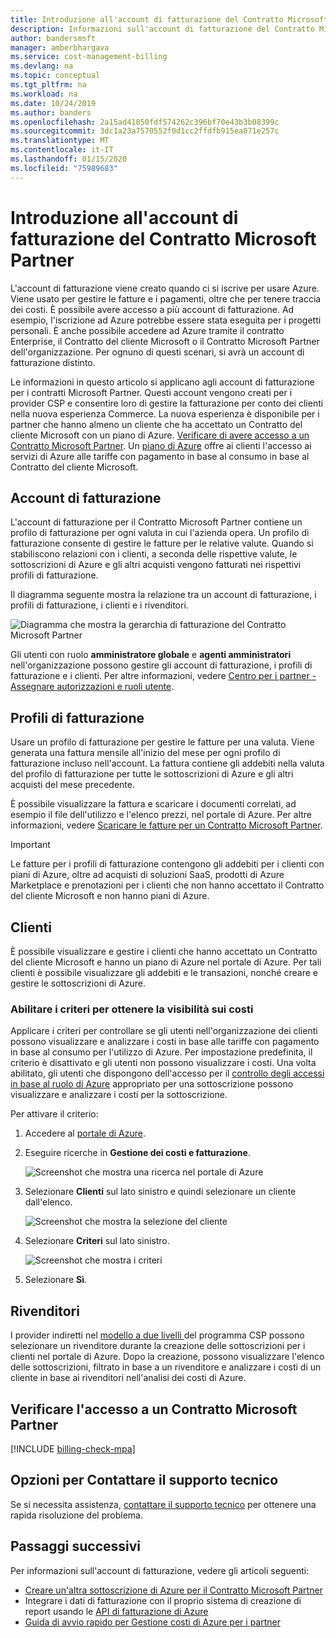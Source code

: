 ```yaml
---
title: Introduzione all'account di fatturazione del Contratto Microsoft Partner - Azure CSP
description: Informazioni sull'account di fatturazione del Contratto Microsoft Partner (CSP)
author: bandersmsft
manager: amberbhargava
ms.service: cost-management-billing
ms.devlang: na
ms.topic: conceptual
ms.tgt_pltfrm: na
ms.workload: na
ms.date: 10/24/2019
ms.author: banders
ms.openlocfilehash: 2a15ad41850fdf574262c396bf70e43b3b08399c
ms.sourcegitcommit: 3dc1a23a7570552f0d1cc2ffdfb915ea871e257c
ms.translationtype: MT
ms.contentlocale: it-IT
ms.lasthandoff: 01/15/2020
ms.locfileid: "75989683"
---
```

# <a name="get-started-with-your-microsoft-partner-agreement-billing-account"></a>Introduzione all'account di fatturazione del Contratto Microsoft Partner

L'account di fatturazione viene creato quando ci si iscrive per usare Azure. Viene usato per gestire le fatture e i pagamenti, oltre che per tenere traccia dei costi. È possibile avere accesso a più account di fatturazione. Ad esempio, l'iscrizione ad Azure potrebbe essere stata eseguita per i progetti personali. È anche possibile accedere ad Azure tramite il contratto Enterprise, il Contratto del cliente Microsoft o il Contratto Microsoft Partner dell'organizzazione. Per ognuno di questi scenari, si avrà un account di fatturazione distinto.

Le informazioni in questo articolo si applicano agli account di fatturazione per i contratti Microsoft Partner. Questi account vengono creati per i provider CSP e consentire loro di gestire la fatturazione per conto dei clienti nella nuova esperienza Commerce. La nuova esperienza è disponibile per i partner che hanno almeno un cliente che ha accettato un Contratto del cliente Microsoft con un piano di Azure. [Verificare di avere accesso a un Contratto Microsoft Partner](#check-access-to-a-microsoft-partner-agreement). Un [piano di Azure](https://azure.microsoft.com/pricing/purchase-options/microsoft-customer-agreement/) offre ai clienti l'accesso ai servizi di Azure alle tariffe con pagamento in base al consumo in base al Contratto del cliente Microsoft.

## <a name="your-billing-account"></a>Account di fatturazione

L'account di fatturazione per il Contratto Microsoft Partner contiene un profilo di fatturazione per ogni valuta in cui l'azienda opera. Un profilo di fatturazione consente di gestire le fatture per le relative valute. Quando si stabiliscono relazioni con i clienti, a seconda delle rispettive valute, le sottoscrizioni di Azure e gli altri acquisti vengono fatturati nei rispettivi profili di fatturazione.

Il diagramma seguente mostra la relazione tra un account di fatturazione, i profili di fatturazione, i clienti e i rivenditori.

![Diagramma che mostra la gerarchia di fatturazione del Contratto Microsoft Partner](./media/mpa-overview/mpa-hierarchy.svg)

Gli utenti con ruolo **amministratore globale** e **agenti amministratori**  nell'organizzazione possono gestire gli account di fatturazione, i profili di fatturazione e i clienti. Per altre informazioni, vedere [Centro per i partner - Assegnare autorizzazioni e ruoli utente](https://docs.microsoft.com/partner-center/permissions-overview).

## <a name="billing-profiles"></a>Profili di fatturazione

Usare un profilo di fatturazione per gestire le fatture per una valuta. Viene generata una fattura mensile all'inizio del mese per ogni profilo di fatturazione incluso nell'account. La fattura contiene gli addebiti nella valuta del profilo di fatturazione per tutte le sottoscrizioni di Azure e gli altri acquisti del mese precedente.

È possibile visualizzare la fattura e scaricare i documenti correlati, ad esempio il file dell'utilizzo e l'elenco prezzi, nel portale di Azure. Per altre informazioni, vedere [Scaricare le fatture per un Contratto Microsoft Partner](download-azure-invoice.md).

> [!IMPORTANT]
>
> Le fatture per i profili di fatturazione contengono gli addebiti per i clienti con piani di Azure, oltre ad acquisti di soluzioni SaaS, prodotti di Azure Marketplace e prenotazioni per i clienti che non hanno accettato il Contratto del cliente Microsoft e non hanno piani di Azure.

## <a name="customers"></a>Clienti

È possibile visualizzare e gestire i clienti che hanno accettato un Contratto del cliente Microsoft e hanno un piano di Azure nel portale di Azure. Per tali clienti è possibile visualizzare gli addebiti e le transazioni, nonché creare e gestire le sottoscrizioni di Azure.

### <a name="enable-policy-to-give-visibility-into-cost"></a>Abilitare i criteri per ottenere la visibilità sui costi

Applicare i criteri per controllare se gli utenti nell'organizzazione dei clienti possono visualizzare e analizzare i costi in base alle tariffe con pagamento in base al consumo per l'utilizzo di Azure. Per impostazione predefinita, il criterio è disattivato e gli utenti non possono visualizzare i costi. Una volta abilitato, gli utenti che dispongono dell'accesso per il [controllo degli accessi in base al ruolo di Azure](https://docs.microsoft.com/azure/role-based-access-control/overview) appropriato per una sottoscrizione possono visualizzare e analizzare i costi per la sottoscrizione.

Per attivare il criterio:

1. Accedere al [portale di Azure](https://portal.azure.com).

1. Eseguire ricerche in **Gestione dei costi e fatturazione**.

   ![Screenshot che mostra una ricerca nel portale di Azure](./media/mpa-overview/search-cmb.png)

1. Selezionare **Clienti** sul lato sinistro e quindi selezionare un cliente dall'elenco.

   ![Screenshot che mostra la selezione del cliente](./media/mpa-overview/mpa-customers.png)

1. Selezionare **Criteri** sul lato sinistro.

   ![Screenshot che mostra i criteri](./media/mpa-overview/mpa-change-policy.png)

1. Selezionare **Sì**.

## <a name="resellers"></a>Rivenditori

I provider indiretti nel [modello a due livelli ](https://docs.microsoft.com/azure/cloud-solution-provider/overview/azure-csp-overview#azure-csp-direct-and-azure-csp-indirect) del programma CSP possono selezionare un rivenditore durante la creazione delle sottoscrizioni per i clienti nel portale di Azure. Dopo la creazione, possono visualizzare l'elenco delle sottoscrizioni, filtrato in base a un rivenditore e analizzare i costi di un cliente in base ai rivenditori nell'analisi dei costi di Azure.

## <a name="check-access-to-a-microsoft-partner-agreement"></a>Verificare l'accesso a un Contratto Microsoft Partner
[!INCLUDE [billing-check-mpa](../../../includes/billing-check-mpa.md)]

## <a name="need-help-contact-support"></a>Opzioni per Contattare il supporto tecnico

Se si necessita assistenza, [contattare il supporto tecnico](https://portal.azure.com/?#blade/Microsoft_Azure_Support/HelpAndSupportBlade) per ottenere una rapida risoluzione del problema.

## <a name="next-steps"></a>Passaggi successivi

Per informazioni sull'account di fatturazione, vedere gli articoli seguenti:

- [Creare un'altra sottoscrizione di Azure per il Contratto Microsoft Partner](../manage/create-subscription.md)
- Integrare i dati di fatturazione con il proprio sistema di creazione di report usando le [API di fatturazione di Azure](https://docs.microsoft.com/rest/api/billing/)
- [Guida di avvio rapido per Gestione costi di Azure per i partner](https://go.microsoft.com/fwlink/?linkid=2106482)
